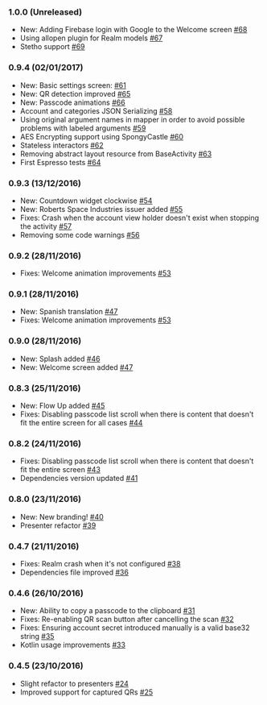 ### 1.0.0 (Unreleased)

* New: Adding Firebase login with Google to the Welcome screen [#68](https://github.com/arturogutierrez/Openticator/pull/68)
* Using allopen plugin for Realm models [#67](https://github.com/arturogutierrez/Openticator/pull/67)
* Stetho support [#69](https://github.com/arturogutierrez/Openticator/pull/69)

### 0.9.4 (02/01/2017)

* New: Basic settings screen: [#61](https://github.com/arturogutierrez/Openticator/pull/61)
* New: QR detection improved [#65](https://github.com/arturogutierrez/Openticator/pull/65)
* New: Passcode animations [#66](https://github.com/arturogutierrez/Openticator/pull/66)
* Account and categories JSON Serializing [#58](https://github.com/arturogutierrez/Openticator/pull/58)
* Using original argument names in mapper in order to avoid possible problems with labeled arguments [#59](https://github.com/arturogutierrez/Openticator/pull/59)
* AES Encrypting support using SpongyCastle [#60](https://github.com/arturogutierrez/Openticator/pull/60)
* Stateless interactors [#62](https://github.com/arturogutierrez/Openticator/pull/62)
* Removing abstract layout resource from BaseActivity [#63](https://github.com/arturogutierrez/Openticator/pull/63)
* First Espresso tests [#64](https://github.com/arturogutierrez/Openticator/pull/64)

### 0.9.3 (13/12/2016)

* New: Countdown widget clockwise [#54](https://github.com/arturogutierrez/Openticator/pull/54)
* New: Roberts Space Industries issuer added [#55](https://github.com/arturogutierrez/Openticator/pull/55)
* Fixes: Crash when the account view holder doesn't exist when stopping the activity [#57](https://github.com/arturogutierrez/Openticator/pull/57)
* Removing some code warnings [#56](https://github.com/arturogutierrez/Openticator/pull/56)

### 0.9.2 (28/11/2016)

* Fixes: Welcome animation improvements [#53](https://github.com/arturogutierrez/Openticator/pull/53)

### 0.9.1 (28/11/2016)

* New: Spanish translation [#47](https://github.com/arturogutierrez/Openticator/pull/49)
* Fixes: Welcome animation improvements [#53](https://github.com/arturogutierrez/Openticator/pull/53)

### 0.9.0 (28/11/2016)

* New: Splash added [#46](https://github.com/arturogutierrez/Openticator/pull/46)
* New: Welcome screen added [#47](https://github.com/arturogutierrez/Openticator/pull/47)

### 0.8.3 (25/11/2016)

* New: Flow Up added [#45](https://github.com/arturogutierrez/Openticator/pull/45)
* Fixes: Disabling passcode list scroll when there is content that doesn't fit the entire screen for all cases [#44](https://github.com/arturogutierrez/Openticator/pull/44)

### 0.8.2 (24/11/2016)

* Fixes: Disabling passcode list scroll when there is content that doesn't fit the entire screen  [#43](https://github.com/arturogutierrez/Openticator/pull/43)
* Dependencies version updated [#41](https://github.com/arturogutierrez/Openticator/pull/42)

### 0.8.0 (23/11/2016)

* New: New branding! [#40](https://github.com/arturogutierrez/Openticator/pull/40)
* Presenter refactor [#39](https://github.com/arturogutierrez/Openticator/pull/39)

### 0.4.7 (21/11/2016)

* Fixes: Realm crash when it's not configured [#38](https://github.com/arturogutierrez/Openticator/pull/38)
* Dependencies file improved [#36](https://github.com/arturogutierrez/Openticator/pull/36)

### 0.4.6 (26/10/2016)

* New: Ability to copy a passcode to the clipboard [#31](https://github.com/arturogutierrez/Openticator/pull/31)
* Fixes: Re-enabling QR scan button after cancelling the scan [#32](https://github.com/arturogutierrez/Openticator/pull/32)
* Fixes: Ensuring account secret introduced manually is a valid base32 string [#35](https://github.com/arturogutierrez/Openticator/pull/35)
* Kotlin usage improvements [#33](https://github.com/arturogutierrez/Openticator/pull/33)

### 0.4.5 (23/10/2016)

* Slight refactor to presenters [#24](https://github.com/arturogutierrez/Openticator/pull/24)
* Improved support for captured QRs [#25](https://github.com/arturogutierrez/Openticator/pull/25)
